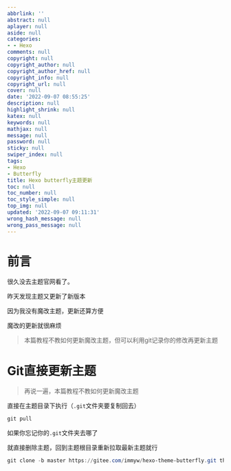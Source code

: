 ```yaml
---
abbrlink: ''
abstract: null
aplayer: null
aside: null
categories:
- - Hexo
comments: null
copyright: null
copyright_author: null
copyright_author_href: null
copyright_info: null
copyright_url: null
cover: null
date: '2022-09-07 08:55:25'
description: null
highlight_shrink: null
katex: null
keywords: null
mathjax: null
message: null
password: null
sticky: null
swiper_index: null
tags:
- Hexo
- Butterfly
title: Hexo butterfly主题更新
toc: null
toc_number: null
toc_style_simple: null
top_img: null
updated: '2022-09-07 09:11:31'
wrong_hash_message: null
wrong_pass_message: null
---
```

# 前言

很久没去主题官网看了。

昨天发现主题又更新了新版本

因为我没有魔改主题，更新还算方便

魔改的更新就很麻烦

> 本篇教程不教如何更新魔改主题，但可以利用git记录你的修改再更新主题

# Git直接更新主题

> 再说一遍，本篇教程不教如何更新魔改主题

直接在主题目录下执行（`.git`文件夹要复制回去）

```powershell
git pull
```

如果你忘记你的`.git`文件夹去哪了

就直接删除主题，回到主题根目录重新拉取最新主题就行

```powershell
git clone -b master https://gitee.com/immyw/hexo-theme-butterfly.git themes/butterfly
```
